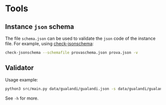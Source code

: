 <!--
SPDX-FileCopyrightText: 2024 Marco Chiarandini <marco@imada.sdu.dk>

SPDX-License-Identifier: CC-BY-SA-4.0
-->

# Tools

## Instance `json` schema

The file `schema.json` can be used to validate the `json` code of the instance
file. For example, using
[check-jsonschema](https://github.com/python-jsonschema/check-jsonschema):

```bash
check-jsonschema --schemafile provaschema.json prova.json -v  
```

## Validator

Usage example:

```bash
python3 src/main.py data/gualandi/gualandi.json -s data/gualandi/gualandi_ransol.json 
```

See `-h` for more.
